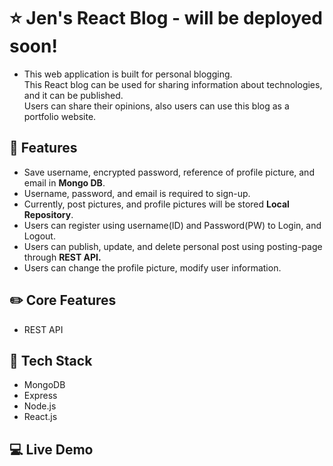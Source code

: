 # ⭐ Jen's React Blog - will be deployed soon!
- This web application is built for personal blogging. <br>This React blog can be used for sharing information about technologies, <br>and it can be published. <br>Users can share their opinions, also users can use this blog as a portfolio website. 

## 🌱 Features 
- Save username, encrypted password, reference of profile picture, and email in <strong>Mongo DB</strong>. 
- Username, password, and email is required to sign-up.
- Currently, post pictures, and profile pictures will be stored <strong>Local Repository</strong>.
- Users can register using username(ID) and Password(PW) to Login, and Logout.
- Users can publish, update, and delete personal post using posting-page through <strong>REST API.</strong>
- Users can change the profile picture, modify user information.

## ✏️ Core Features
- REST API

## 📌 Tech Stack
- MongoDB
- Express
- Node.js
- React.js

## :computer: Live Demo

